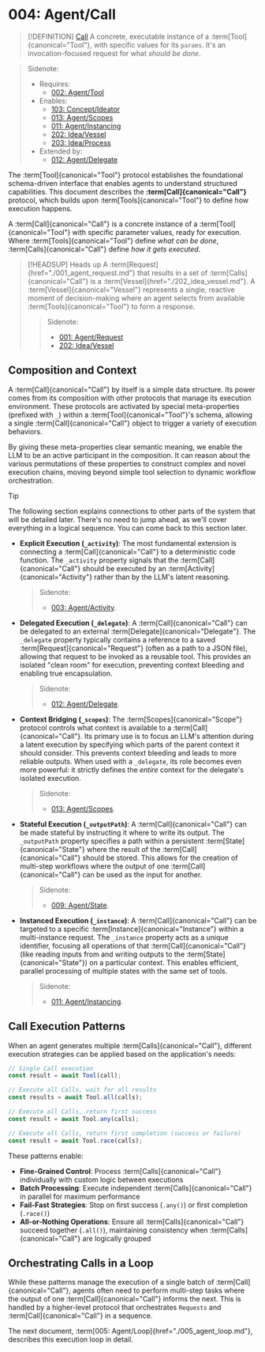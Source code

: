 # 004: Agent/Call

> [!DEFINITION] [Call](./000_glossary.md)
> A concrete, executable instance of a :term[Tool]{canonical="Tool"}, with specific values for its `params`. It's an invocation-focused request for what _should be done_.

> Sidenote:
>
> - Requires:
>   - [002: Agent/Tool](./002_agent_tool.md)
> - Enables:
>   - [103: Concept/Ideator](./103_concept_ideator.md)
>   - [013: Agent/Scopes](./013_agent_scopes.md)
>   - [011: Agent/Instancing](./011_agent_instancing.md)
>   - [202: Idea/Vessel](./202_idea_vessel.md)
>   - [203: Idea/Process](./203_idea_process.md)
> - Extended by:
>   - [012: Agent/Delegate](./012_agent_delegate.md)

The :term[Tool]{canonical="Tool"} protocol establishes the foundational schema-driven interface that enables agents to understand structured capabilities. This document describes the **:term[Call]{canonical="Call"}** protocol, which builds upon :term[Tools]{canonical="Tool"} to define how execution happens.

A :term[Call]{canonical="Call"} is a concrete instance of a :term[Tool]{canonical="Tool"} with specific parameter values, ready for execution. Where :term[Tools]{canonical="Tool"} define _what can be done_, :term[Calls]{canonical="Call"} define _how it gets executed_.

> [!HEADSUP] Heads up
> A :term[Request]{href="./001_agent_request.md"} that results in a set of :term[Calls]{canonical="Call"} is a :term[Vessel]{href="./202_idea_vessel.md"}. A :term[Vessel]{canonical="Vessel"} represents a single, reactive moment of decision-making where an agent selects from available :term[Tools]{canonical="Tool"} to form a response.
>
> > Sidenote:
> >
> > - [001: Agent/Request](./001_agent_request.md)
> > - [202: Idea/Vessel](./202_idea_vessel.md)

## Composition and Context

A :term[Call]{canonical="Call"} by itself is a simple data structure. Its power comes from its composition with other protocols that manage its execution environment. These protocols are activated by special meta-properties (prefixed with `_`) within a :term[Tool]{canonical="Tool"}'s schema, allowing a single :term[Call]{canonical="Call"} object to trigger a variety of execution behaviors.

By giving these meta-properties clear semantic meaning, we enable the LLM to be an active participant in the composition. It can reason about the various permutations of these properties to construct complex and novel execution chains, moving beyond simple tool selection to dynamic workflow orchestration.

> [!TIP]
> The following section explains connections to other parts of the system that will be detailed later. There's no need to jump ahead, as we'll cover everything in a logical sequence. You can come back to this section later.

- **Explicit Execution (`_activity`)**: The most fundamental extension is connecting a :term[Call]{canonical="Call"} to a deterministic code function. The `_activity` property signals that the :term[Call]{canonical="Call"} should be executed by an :term[Activity]{canonical="Activity"} rather than by the LLM's latent reasoning.

  > Sidenote:
  >
  > - [003: Agent/Activity](./003_agent_activity.md).

- **Delegated Execution (`_delegate`)**: A :term[Call]{canonical="Call"} can be delegated to an external :term[Delegate]{canonical="Delegate"}. The `_delegate` property typically contains a reference to a saved :term[Request]{canonical="Request"} (often as a path to a JSON file), allowing that request to be invoked as a reusable tool. This provides an isolated "clean room" for execution, preventing context bleeding and enabling true encapsulation.

  > Sidenote:
  >
  > - [012: Agent/Delegate](./012_agent_delegate.md).

- **Context Bridging (`_scopes`)**: The :term[Scopes]{canonical="Scope"} protocol controls what context is available to a :term[Call]{canonical="Call"}. Its primary use is to focus an LLM's attention during a latent execution by specifying which parts of the parent context it should consider. This prevents context bleeding and leads to more reliable outputs. When used with a `_delegate`, its role becomes even more powerful: it strictly defines the _entire_ context for the delegate's isolated execution.

  > Sidenote:
  >
  > - [013: Agent/Scopes](./013_agent_scopes.md).

- **Stateful Execution (`_outputPath`)**: A :term[Call]{canonical="Call"} can be made stateful by instructing it where to write its output. The `_outputPath` property specifies a path within a persistent :term[State]{canonical="State"} where the result of the :term[Call]{canonical="Call"} should be stored. This allows for the creation of multi-step workflows where the output of one :term[Call]{canonical="Call"} can be used as the input for another.

  > Sidenote:
  >
  > - [009: Agent/State](./009_agent_state.md).

- **Instanced Execution (`_instance`)**: A :term[Call]{canonical="Call"} can be targeted to a specific :term[Instance]{canonical="Instance"} within a multi-instance request. The `_instance` property acts as a unique identifier, focusing all operations of that :term[Call]{canonical="Call"} (like reading inputs from and writing outputs to the :term[State]{canonical="State"}) on a particular context. This enables efficient, parallel processing of multiple states with the same set of tools.
  > Sidenote:
  >
  > - [011: Agent/Instancing](./011_agent_instancing.md).

## Call Execution Patterns

When an agent generates multiple :term[Calls]{canonical="Call"}, different execution strategies can be applied based on the application's needs:

```typescript
// Single Call execution
const result = await Tool(call);

// Execute all Calls, wait for all results
const results = await Tool.all(calls);

// Execute all Calls, return first success
const result = await Tool.any(calls);

// Execute all Calls, return first completion (success or failure)
const result = await Tool.race(calls);
```

These patterns enable:

- **Fine-Grained Control**: Process :term[Calls]{canonical="Call"} individually with custom logic between executions
- **Batch Processing**: Execute independent :term[Calls]{canonical="Call"} in parallel for maximum performance
- **Fail-Fast Strategies**: Stop on first success (`.any()`) or first completion (`.race()`)
- **All-or-Nothing Operations**: Ensure all :term[Calls]{canonical="Call"} succeed together (`.all()`), maintaining consistency when :term[Calls]{canonical="Call"} are logically grouped

## Orchestrating Calls in a Loop

While these patterns manage the execution of a single batch of :term[Call]{canonical="Call"}, agents often need to perform multi-step tasks where the output of one :term[Call]{canonical="Call"} informs the next. This is handled by a higher-level protocol that orchestrates `Requests` and :term[Call]{canonical="Call"} in a sequence.

The next document, :term[005: Agent/Loop]{href="./005_agent_loop.md"}, describes this execution loop in detail.
